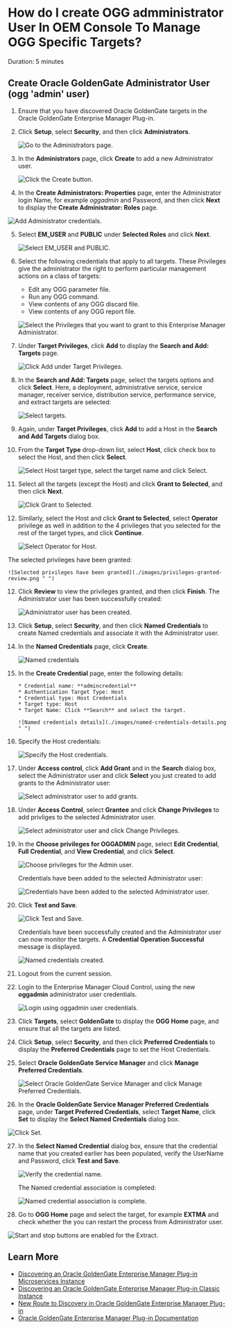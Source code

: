 # How do I create OGG admministrator User In OEM Console To Manage OGG Specific Targets?
Duration: 5 minutes

## Create Oracle GoldenGate Administrator User (ogg 'admin' user)

1. Ensure that you have discovered Oracle GoldenGate targets in the Oracle GoldenGate Enterprise Manager Plug-in.

2. Click **Setup**, select **Security**, and then click **Administrators**.

    ![Go to the Administrators page.](./images/setup-security-administrators.png " ")

3. In the **Administrators** page, click **Create** to add a new Administrator user.

    ![Click the Create button.](./images/administrators-create.png " ")

4. In the **Create Administrators: Properties** page, enter the Administrator login Name, for example *oggadmin* and Password, and then click **Next** to display the **Create Administrator: Roles** page.

  ![Add Administrator credentials.](./images/enter-admin-name-next.png " ")

5. Select **EM_USER** and **PUBLIC** under **Selected Roles** and click **Next**.

    ![Select EM_USER and PUBLIC.](./images/em-user-public.png " ")


6. Select the following credentials that apply to all targets.  These Privileges give the administrator the right to perform particular management actions on a class of targets:

    * Edit any OGG parameter file.
    * Run any OGG command.  
    * View contents of any OGG discard file.
    * View contents of any OGG report file.

    ![Select the Privileges that you want to grant to this Enterprise Manager Administrator.](./images/select-privileges-applicable-to-all-targets.png " ")

7.  Under **Target Privileges**, click **Add** to display the **Search and Add: Targets** page.

    ![Click Add under Target Privileges.](./images/target-privileges-click-add.png " ")

8. In the **Search and Add: Targets** page, select the targets options and click **Select**. Here, a deployment, administrative service, service manager, receiver service, distribution service, performance service, and extract targets are selected:

    ![Select targets.](./images/search-select-targets.png " ")

9. Again, under **Target Privileges**, click **Add** to add a Host in the **Search and Add Targets** dialog box. 

10. From the **Target Type** drop-down list, select **Host**, click check box to select the Host, and then click **Select**.

    ![Select Host target type, select the target name and click Select.](./images/select-host-target-type-target.png " ")

11. Select all the targets (except the Host) and click **Grant to Selected**, and then click **Next**.

    ![Click Grant to Selected.](./images/select-target-types-grant-to-selected.png " ")

12. Similarly, select the Host and click **Grant to Selected**, select **Operator** privilege as well in addition to the 4 privileges that you selected for the rest of the target types, and click **Continue**.

    ![Select Operator for Host.](./images/host-grant-select-operator-privilege.png " ")

   The selected privileges have been granted:

    ![Selected privileges have been granted](./images/privileges-granted-review.png " ")
   

12. Click **Review** to view the privileges granted, and then click **Finish**. The Administrator user has been successfully created:

    ![Administrator user has been created.](./images/admin-user-successfully-created.png " ")

13. Click **Setup**, select **Security**, and then click **Named Credentials** to create Named credentials and associate it with the Administrator user.

14. In the **Named Credentials** page, click **Create**.

    ![Named credentials](./images/named-credential-create.png " ")

15. In the **Create Credential** page, enter the following details:

        * Credential name: **admincredential**
        * Authentication Target Type: Host
        * Credential type: Host Credentials
        * Target type: Host
        * Target Name: Click **Search** and select the target.

        ![Named credentials details](./images/named-credentials-details.png " ")

16. Specify the Host credentials:

    ![Specify the Host credentials.](./images/specify-host-credentials.png " ")

17. Under **Access control**, click **Add Grant** and in the **Search** dialog box, select the Administrator user and click **Select** you just created to add grants to the Administrator user:

    ![Select administrator user to add grants.](./images/access-control-add-grant-admin-user-select.png " ")

18. Under **Access Control**, select **Grantee** and click **Change Privileges** to add privliges to the selected Administrator user.

    ![Select administrator user and click Change Privileges.](./images/select-grantee-change-privileges.png " ")

19. In the **Choose privileges for OGGADMIN** page, select **Edit Credential**, **Full Credential**, and **View Credential**, and click **Select**.

    
    ![Choose privileges for the Admin user.](./images/choose-privileges-admin-user.png " ")

    Credentials have been added to the selected Administrator user:

    ![Credentials have been added to the selected Administrator user.](./images/adding-full-credential-grantee.png " ")
        
20. Click **Test and Save**.

    ![Click **Test and Save**.](./images/granted-credentials-test-save.png " ")

    Credentials have been successfully created and the Administrator user can now monitor the targets.  A **Credential Operation Successful** message is displayed.

    ![Named credentials created.](./images/named-credentials-created.png " ")

21. Logout from the current session.

22. Login to the Enterprise Manager Cloud Control, using the new **oggadmin** administrator user credentials.

    ![Login using oggadmin user credentials.](./images/login-page-admin-user.png " ")
    

23. Click **Targets**, select **GoldenGate** to display the **OGG Home** page, and ensure that all the targets are listed.

24. Click **Setup**, select **Security**, and then click **Preferred Credentials** to display the **Preferred Credentials** page to set the Host Credentials.

25. Select **Oracle GoldenGate Service Manager** and click **Manage Preferred Credentials**.

    ![Select Oracle GoldenGate Service Manager and click Manage Preferred Credentials.](./images/service-manager-managed-preferred-credentials.png " ")


26.	In the **Oracle GoldenGate Service Manager Preferred Credentials** page, under **Target Preferred Credentials**, select **Target Name**, click **Set** to display the **Select Named Credentials** dialog box.

   ![Click Set.](./images/target-preferred-credentials-set.png " ")
    
27. In the **Select Named Credential** dialog box, ensure that the credential name that you created earlier has been populated, verify the UserName and Password, click **Test and Save**.

    ![Verify the credential name.](./images/verify-credential-name-test-save.png " ")
    
    The Named credential association is completed:

    ![Named credential association is complete.](./images/named-credential-association-completed.png " ")

28. Go to **OGG Home** page and select the target, for example **EXTMA** and check whether the you can restart the process from Administrator user.

   
   ![Start and stop buttons are enabled for the Extract.](./images/service-manager-extract-start-stop-enabled.png " ")
    

## Learn More

* [Discovering an Oracle GoldenGate Enterprise Manager Plug-in Microservices Instance](https://docs.oracle.com/en/middleware/goldengate/emplugin/13.5.2/empug/discovering-oracle-goldengate-targets-ma-instance.html#GUID-A52B6240-189C-4DAB-A017-6358BBB9813B)
* [Discovering an Oracle GoldenGate Enterprise Manager Plug-in Classic Instance](https://docs.oracle.com/en/middleware/goldengate/emplugin/13.5.2/empug/discovering-oracle-goldengate-targets-classic-instance.html#GUID-DD1E8937-3ADE-40FA-9DE2-B01E5CC20D31)
* [New Route to Discovery in Oracle GoldenGate Enterprise Manager Plug-in](https://blogs.oracle.com/dataintegration/post/new-route-to-discovery-in-oracle-goldengate-enterprise-manager-plug-in-134200)
* [Oracle GoldenGate Enterprise Manager Plug-in Documentation](https://docs.oracle.com/en/middleware/goldengate/emplugin/index.html)
